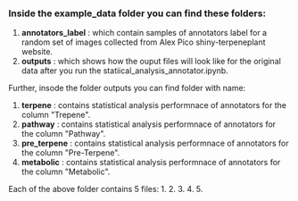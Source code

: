 ### Inside the example_data folder you can find these folders:
1. **annotators_label** : which contain samples of annotators label for a random set of images collected from Alex Pico shiny-terpeneplant website.
2. **outputs** : which shows how the ouput files will look like for the original data after you run the statiical_analysis_annotator.ipynb.


Further, insode the folder outputs you can find folder with name:

 1. **terpene** : contains statistical analysis performnace of annotators for the column "Trepene".
 2. **pathway** : contains statistical analysis performnace of annotators for the column "Pathway".
 3. **pre_terpene** : contains statistical analysis performnace of annotators for the column "Pre-Terpene".
 4. **metabolic** : contains statistical analysis performnace of annotators for the column "Metabolic".

Each of the above folder contains 5 files:
 1.
 2.
 3.
 4.
 5.
 
 
